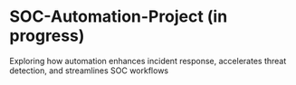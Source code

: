 # SOC-Automation-Project (in progress)
Exploring how automation enhances incident response, accelerates threat detection, and streamlines SOC workflows


